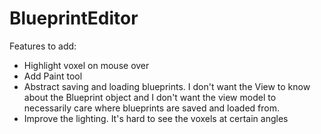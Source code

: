 # BlueprintEditor

Features to add:

- Highlight voxel on mouse over
- Add Paint tool
- Abstract saving and loading blueprints. I don't want the View to know about the Blueprint object and I don't want the view model to necessarily care where blueprints are saved and loaded from.
- Improve the lighting. It's hard to see the voxels at certain angles
